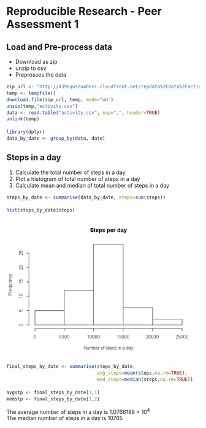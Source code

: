 Reproducible Research - Peer Assessment 1
=========================================

## Load and Pre-process data


- Download as zip
- unzip to csv
- Preprosses the data


```r
zip_url <- "http://d396qusza40orc.cloudfront.net/repdata%2Fdata%2Factivity.zip"
temp <- tempfile()
download.file(zip_url, temp, mode="wb")
unzip(temp,"activity.csv")
data <- read.table("activity.csv", sep=",", header=TRUE)
unlink(temp)

library(dplyr)
data_by_date <- group_by(data, date)
```

## Steps in a day

1. Calculate the total number of steps in a day
2. Plot a histogram of total number of steps in a day
3. Calculate mean and median of total number of steps in a day


```r
steps_by_date <- summarise(data_by_date, steps=sum(steps))

hist(steps_by_date$steps)
```

![plot of chunk num_steps_per_day](figure/num_steps_per_day-1.png) 

```r
final_steps_by_date <- summarise(steps_by_date,
                                 avg_steps=mean(steps,na.rm=TRUE),
                                 med_steps=median(steps,na.rm=TRUE))

avgstp <- final_steps_by_date[1,1]
medstp <- final_steps_by_date[1,2]
```
The average number of steps in a day is 1.0766189 &times; 10<sup>4</sup>  
The median number of steps in a day is 10765
